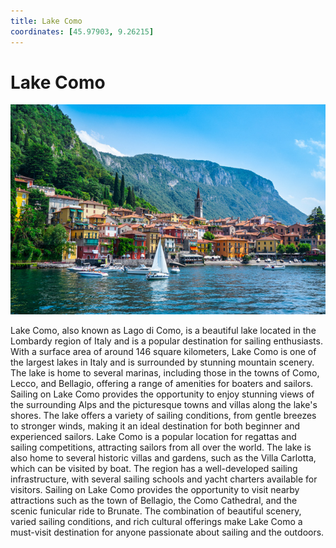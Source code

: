 ```yaml
---
title: Lake Como
coordinates: [45.97903, 9.26215]
---
```

# Lake Como

![Main image](../img/planned/lake-como.jpg)

Lake Como, also known as Lago di Como, is a beautiful lake located in the Lombardy region of Italy and is a popular destination for sailing enthusiasts. With a surface area of around 146 square kilometers, Lake Como is one of the largest lakes in Italy and is surrounded by stunning mountain scenery. The lake is home to several marinas, including those in the towns of Como, Lecco, and Bellagio, offering a range of amenities for boaters and sailors. Sailing on Lake Como provides the opportunity to enjoy stunning views of the surrounding Alps and the picturesque towns and villas along the lake's shores. The lake offers a variety of sailing conditions, from gentle breezes to stronger winds, making it an ideal destination for both beginner and experienced sailors. Lake Como is a popular location for regattas and sailing competitions, attracting sailors from all over the world. The lake is also home to several historic villas and gardens, such as the Villa Carlotta, which can be visited by boat. The region has a well-developed sailing infrastructure, with several sailing schools and yacht charters available for visitors.
Sailing on Lake Como provides the opportunity to visit nearby attractions such as the town of Bellagio, the Como Cathedral, and the scenic funicular ride to Brunate. The combination of beautiful scenery, varied sailing conditions, and rich cultural offerings make Lake Como a must-visit destination for anyone passionate about sailing and the outdoors.